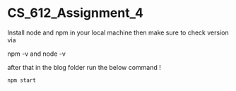 # CS_612_Assignment_4

Install node and npm in your local machine then make sure to check version via 

npm -v and node -v

after that in the blog folder run the below command ! 

```npm start```
